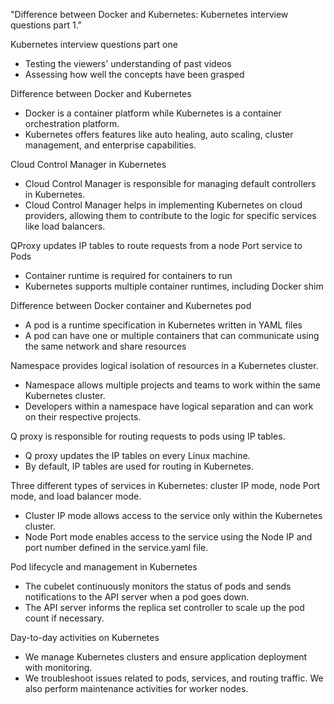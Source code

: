 

"Difference between Docker and Kubernetes: Kubernetes interview questions part 1."

Kubernetes interview questions part one
- Testing the viewers' understanding of past videos
- Assessing how well the concepts have been grasped

Difference between Docker and Kubernetes
- Docker is a container platform while Kubernetes is a container orchestration platform.
- Kubernetes offers features like auto healing, auto scaling, cluster management, and enterprise capabilities.

Cloud Control Manager in Kubernetes
- Cloud Control Manager is responsible for managing default controllers in Kubernetes.
- Cloud Control Manager helps in implementing Kubernetes on cloud providers, allowing them to contribute to the logic for specific services like load balancers.

QProxy updates IP tables to route requests from a node Port service to Pods
- Container runtime is required for containers to run
- Kubernetes supports multiple container runtimes, including Docker shim

Difference between Docker container and Kubernetes pod
- A pod is a runtime specification in Kubernetes written in YAML files
- A pod can have one or multiple containers that can communicate using the same network and share resources

Namespace provides logical isolation of resources in a Kubernetes cluster.
- Namespace allows multiple projects and teams to work within the same Kubernetes cluster.
- Developers within a namespace have logical separation and can work on their respective projects.

Q proxy is responsible for routing requests to pods using IP tables.
- Q proxy updates the IP tables on every Linux machine.
- By default, IP tables are used for routing in Kubernetes.

Three different types of services in Kubernetes: cluster IP mode, node Port mode, and load balancer mode.
- Cluster IP mode allows access to the service only within the Kubernetes cluster.
- Node Port mode enables access to the service using the Node IP and port number defined in the service.yaml file.

Pod lifecycle and management in Kubernetes
- The cubelet continuously monitors the status of pods and sends notifications to the API server when a pod goes down.
- The API server informs the replica set controller to scale up the pod count if necessary.

Day-to-day activities on Kubernetes
- We manage Kubernetes clusters and ensure application deployment with monitoring.
- We troubleshoot issues related to pods, services, and routing traffic. We also perform maintenance activities for worker nodes.
